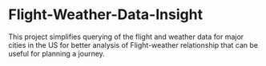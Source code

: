 # Flight-Weather-Data-Insight
This project simplifies querying of the flight and weather data for major cities in the US for better analysis of Flight-weather relationship that can be useful for planning a journey.

